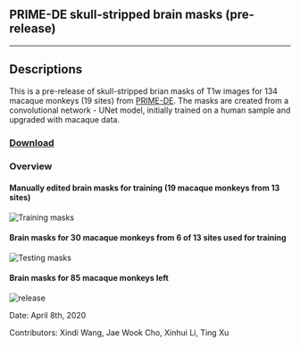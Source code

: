 ## PRIME-DE skull-stripped brain masks (pre-release)
----
## Descriptions
This is a pre-release of skull-stripped brian masks of T1w images for 134 macaque monkeys (19 sites) from [PRIME-DE](http://fcon_1000.projects.nitrc.org/indi/indiPRIME.html). The masks are created from a convolutional network - UNet model, initially trained on a human sample and upgraded with macaque data.

### [Download](https://github.com/TingsterX/PRIME-DE/releases/tag/pre-release)

### Overview 

#### Manually edited brain masks for training (19 macaque monkeys from 13 sites)
![Training masks](https://github.com/TingsterX/PRIME-DE/blob/master/BrainExtraction/release/pre-release_2020-04-08/train_gt.gif)

#### Brain masks for 30 macaque monkeys from 6 of 13 sites used for training 
![Testing masks](https://github.com/TingsterX/PRIME-DE/blob/master/BrainExtraction/release/pre-release_2020-04-08/test_unet.gif)

#### Brain masks for 85 macaque monkeys left
![release](https://github.com/TingsterX/PRIME-DE/blob/master/BrainExtraction/release/pre-release_2020-04-08/other_unet.gif)

Date: April 8th, 2020

Contributors: Xindi Wang, Jae Wook Cho, Xinhui Li, Ting Xu
